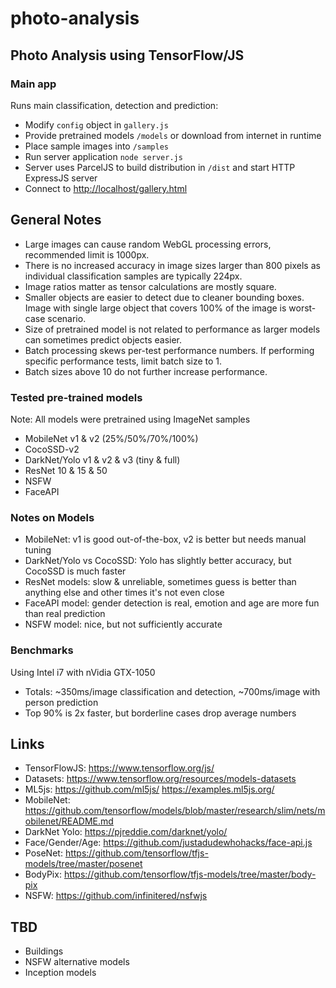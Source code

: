 # photo-analysis

## Photo Analysis using TensorFlow/JS

### Main app

Runs main classification, detection and prediction:

- Modify `config` object in `gallery.js`
- Provide pretrained models `/models` or download from internet in runtime
- Place sample images into `/samples`
- Run server application `node server.js`
- Server uses ParcelJS to build distribution in `/dist` and start HTTP ExpressJS server
- Connect to <http://localhost/gallery.html>

## General Notes

- Large images can cause random WebGL processing errors, recommended limit is 1000px.
- There is no increased accuracy in image sizes larger than 800 pixels as individual classification samples are typically 224px.
- Image ratios matter as tensor calculations are mostly square.
- Smaller objects are easier to detect due to cleaner bounding boxes. Image with single large object that covers 100% of the image is worst-case scenario.
- Size of pretrained model is not related to performance as larger models can sometimes predict objects easier.
- Batch processing skews per-test performance numbers. If performing specific performance tests, limit batch size to 1.
- Batch sizes above 10 do not further increase performance.

### Tested pre-trained models

Note: All models were pretrained using ImageNet samples

- MobileNet v1 & v2 (25%/50%/70%/100%)
- CocoSSD-v2
- DarkNet/Yolo v1 & v2 & v3 (tiny & full)
- ResNet 10 & 15 & 50
- NSFW
- FaceAPI

### Notes on Models

- MobileNet: v1 is good out-of-the-box, v2 is better but needs manual tuning
- DarkNet/Yolo vs CocoSSD: Yolo has slightly better accuracy, but CocoSSD is much faster
- ResNet models: slow & unreliable, sometimes guess is better than anything else and other times it's not even close
- FaceAPI model: gender detection is real, emotion and age are more fun than real prediction
- NSFW model: nice, but not sufficiently accurate

### Benchmarks

Using Intel i7 with nVidia GTX-1050

- Totals: ~350ms/image classification and detection, ~700ms/image with person prediction
- Top 90% is 2x faster, but borderline cases drop average numbers

## Links

- TensorFlowJS: <https://www.tensorflow.org/js/>
- Datasets: <https://www.tensorflow.org/resources/models-datasets>
- ML5js: <https://github.com/ml5js/> <https://examples.ml5js.org/>
- MobileNet: <https://github.com/tensorflow/models/blob/master/research/slim/nets/mobilenet/README.md>
- DarkNet Yolo: <https://pjreddie.com/darknet/yolo/>
- Face/Gender/Age: <https://github.com/justadudewhohacks/face-api.js>
- PoseNet: <https://github.com/tensorflow/tfjs-models/tree/master/posenet>
- BodyPix: <https://github.com/tensorflow/tfjs-models/tree/master/body-pix>
- NSFW: <https://github.com/infinitered/nsfwjs>

## TBD

- Buildings
- NSFW alternative models
- Inception models
